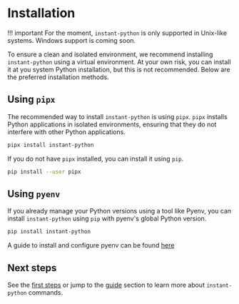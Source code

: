 # Installation

!!! important
For the moment, `instant-python` is only supported in Unix-like systems. Windows support is coming soon.

To ensure a clean and isolated environment, we recommend installing `instant-python` using a virtual environment. At your 
own risk, you can install it at you system Python installation, but this is not recommended.
Below are the preferred installation methods.

## Using `pipx`

The recommended way to install `instant-python` is using `pipx`. `pipx` installs Python applications in isolated environments, ensuring that
they do not interfere with other Python applications.

```bash
pipx install instant-python
```

If you do not have `pipx` installed, you can install it using `pip`.

```bash
pip install --user pipx
```

## Using `pyenv`

If you already manage your Python versions using a tool like Pyenv, you can install `instant-python` using `pip` with
pyenv's global Python version.

```bash
pip install instant-python
```

A guide to install and configure pyenv can be found [here](https://github.com/pyenv/pyenv?tab=readme-ov-file#installation)

## Next steps

See the [first steps](./first-steps.md) or jump to the [guide](../guide/index.md) section to learn more about `instant-python` commands.
